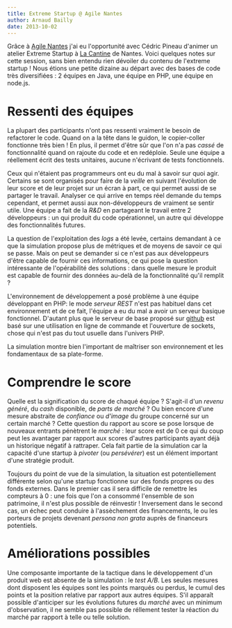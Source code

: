 ```yaml
---
title: Extreme Startup @ Agile Nantes 
author: Arnaud Bailly 
date: 2013-10-02
---
```


Grâce à [Agile Nantes]() j'ai eu l'opportunité avec Cédric Pineau d'animer un atelier Extreme Startup à [La Cantine]() de Nantes. Voici quelques
notes sur cette session, sans bien entendu rien dévoiler du contenu de l'extreme startup ! Nous étions une petite dizaine au
départ avec des bases de code très diversifiées : 2 équipes en Java, une équipe en PHP, une équipe en node.js.

# Ressenti des équipes

La plupart des participants n'ont pas ressenti vraiment le besoin de refactorer le code. Quand on a la tête dans le guidon, le
copier-coller fonctionne très bien ! En plus, il permet d'être sûr que l'on n'a pas _cassé_ de fonctionnalité quand on rajoute du
code et en redéploie. Seule une équipe a réellement écrit des tests unitaires, aucune n'écrivant de tests fonctionnels. 

Ceux qui n'étaient pas programmeurs ont eu du mal à savoir sur quoi agir. Certains se sont organisés pour faire de la _veille_ en
suivant l'évolution de leur score et de leur projet sur un écran à part, ce qui permet aussi de se partager le travail. Analyser
ce qui arrive en temps réel demande du temps cependant, et permet aussi aux non-développeurs de vraiment se sentir utile. Une
équipe a fait de la _R&D_ en partageant le travail entre 2 développeurs : un qui produit du code opérationnel, un autre qui
développe des fonctionnalités futures.

La question de l'exploitation des _logs_ a été levée, certains demandant à ce que la simulation propose plus de métriques et de
moyens de savoir ce qui se passe. Mais on peut se demander si ce n'est pas aux développeurs d'être capable de fournir ces
informations, ce qui pose la question intéressante de l'opérabilité des solutions : dans quelle mesure le produit est capable de
fournir des données au-delà de la fonctionnalité qu'il remplit ?

L'environnement de développement a posé problème à une équipe développant en PHP: le mode _serveur REST_ n'est pas habituel dans
cet environnement et de ce fait, l'équipe a eu du mal a avoir un serveur basique fonctionnel. D'autant plus que le serveur de base
proposé sur [github]() est basé sur une utilisation en ligne de commande et l'ouverture de sockets, chose qui n'est pas du tout
usuelle dans l'univers PHP.

La simulation montre bien l'important de maîtriser son environnement et les fondamentaux de sa plate-forme. 

# Comprendre le score

Quelle est la signification du score de chaqué équipe ? S'agit-il d'un _revenu généré_, du _cash_ disponible, de _parts de marché_
? Ou bien encore d'une mesure abstraite de _confiance_ ou _d'image_ du groupe concerné sur un certain marché ? Cette question du
rapport au score se pose lorsque de nouveaux entrants pénètrent le _marché_ : leur score est de 0 ce qui du coup peut les
avantager par rapport aux scores d'autres participants ayant déjà un historique négatif à rattraper. Cela fait partie de la
simulation car la capacité d'une startup à _pivoter_ (ou _persévérer_) est un élément important d'une stratégie produit.

Toujours du point de vue de la simulation, la situation est potentiellement différente selon qu'une startup fonctionne sur des
fonds propres ou des fonds externes. Dans le premier cas il sera difficile de remettre les compteurs à 0 : une fois que l'on a
consommé l'ensemble de son patrimoine, il n'est plus possible de réinvestir ! Inversement dans le second cas, un échec peut
conduire à l'assèchement des financements, le ou les porteurs de projets devenant _persona non grata_ auprès de financeurs
potentiels. 

# Améliorations possibles

Une composante importante de la tactique dans le développement d'un produit web est absente de la simulation : le _test A/B_. Les
seules mesures dont disposent les équipes sont les points marqués ou perdus, le cumul des points et la position relative par
rapport aux autres équipes. S'il apparaît possible d'anticiper sur les évolutions futures du _marché_ avec un minimum
d'observation, il ne semble pas possible de réllement tester la réaction du marché par rapport à telle ou telle solution. 
